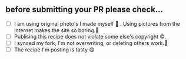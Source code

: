 ## before submitting your PR please check...

- [ ] I am using original photo's I made myself 📸 .  Using pictures from the internet makes the site so boring.🥱
- [ ] Publising this recipe does not violate some else's copyright ©️.
- [ ] I synced my fork, I'm not overwriting, or deleting others work.👿
- [ ] The recipe I'm posting is tasty 😋
